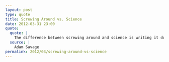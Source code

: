 ```yaml
---
layout: post
type: quote
title: Screwing Around vs. Science
date: 2012-03-31 23:00
quote: 
  quote: |
    The difference between screwing around and science is writing it down.
  source: |
    Adam Savage
permalink: 2012/03/screwing-around-vs-science
---
```

